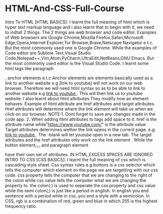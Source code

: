 # HTML-And-CSS-Full-Course
Intro To  HTML [HTML BASICS]: I learnt the full meaning of html which is hyper text markup language and i also learnt that to begin with it, we need to indtall 2 things. The 2 things are web browser and code editor. Examples of Web browsers are Google Chrome,Mozilla Firefox,Safari,Microsoft Edge,Opera,Internet Explorer,Tor Browser,Brave,Netscape Navigator e.t.c. But the most commonly used one is Google Chrome. While the examples of Code editor are Sublime Text,Visual Studio Code,Notepad++,Vim,Atom,PyCharm,UltraEdit,NetBeans,GNU Emacs. But the most commonly used editor is the Visual Studio Code.
I learnt some html tags like paragraph<p></p>, anchor elements<a></a> e.t.c
Anchor elements are elements basically used as a link to another website e.g [<a>link to youtube</a>] will not work on our web browser. Therefore we  will need  html syntax so as to be able to link to another website e.g <a href="https://www.youtube.com/">link to youtube </a>. This will then link us to youtube website. I also learnt about html attributes.They modify how an element behaves. Example of html attribute are href attributes and target attributes. Href attributes will determine where the link element will take us when we click on our browser.
NOTE:1. Dont forget to save any changes made in the code app. 2. When adding html attributes to tags add space to it. href is the attribute name while"https://www.youtube.com/" is the attribute value 
Target attributes determines wether the link opens in the current page. e.g:<a href="https://www.youtube.com/" target="-blank"> link to youtube </a>. The -blank will let youtube open in a new tab. The target attributes and the href attributes only work on the link element <a></a>. While the button element<button></button> and paragraph element<p></p> have their own set of attributes. IN HTML,EXCESS SPACES ARE IGNORED 
INTRO TO CSS [CSS BASICS]: I learnt the full meaning of css which is cascading style sheet. Css syntax rules e.g buttons is a css selector which tells the computer which element on the page we are targetting with our css code. css property tells the computer that we are changing to the right of the colon while css value tells the computer what we are changing the property to.
the colon(:) is used to seperate the css property and css value while the semi colon(;) is just like a period in english. In english you end sentence with a period while in css, you end a style with a semicolon. In CSS, rgb is a combination of red, green and blue in which 255 is the highest frequency ratio.
